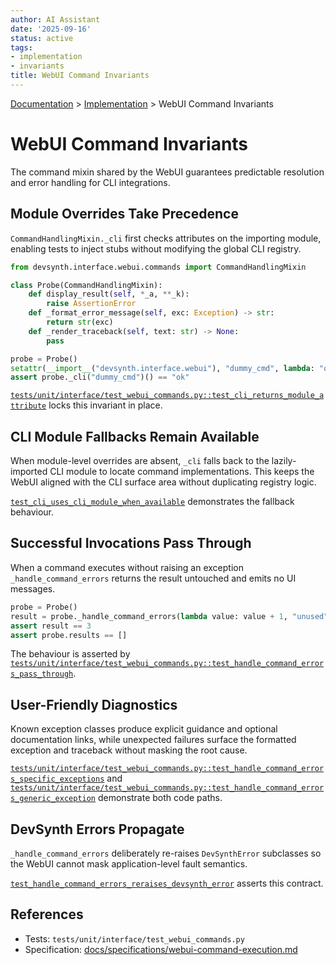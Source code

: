 ```yaml
---
author: AI Assistant
date: '2025-09-16'
status: active
tags:
- implementation
- invariants
title: WebUI Command Invariants
---
```

<div class="breadcrumbs">
<a href="../index.md">Documentation</a> &gt; <a href="index.md">Implementation</a> &gt; WebUI Command Invariants
</div>

# WebUI Command Invariants

The command mixin shared by the WebUI guarantees predictable resolution and
error handling for CLI integrations.

## Module Overrides Take Precedence

`CommandHandlingMixin._cli` first checks attributes on the importing module,
enabling tests to inject stubs without modifying the global CLI registry.

```python
from devsynth.interface.webui.commands import CommandHandlingMixin

class Probe(CommandHandlingMixin):
    def display_result(self, *_a, **_k):
        raise AssertionError
    def _format_error_message(self, exc: Exception) -> str:
        return str(exc)
    def _render_traceback(self, text: str) -> None:
        pass

probe = Probe()
setattr(__import__("devsynth.interface.webui"), "dummy_cmd", lambda: "ok")
assert probe._cli("dummy_cmd")() == "ok"
```

[`tests/unit/interface/test_webui_commands.py::test_cli_returns_module_attribute`](../../tests/unit/interface/test_webui_commands.py)
locks this invariant in place.

## CLI Module Fallbacks Remain Available

When module-level overrides are absent, `_cli` falls back to the lazily-imported
CLI module to locate command implementations. This keeps the WebUI aligned with
the CLI surface area without duplicating registry logic.

[`test_cli_uses_cli_module_when_available`](../../tests/unit/interface/test_webui_commands.py)
demonstrates the fallback behaviour.

## Successful Invocations Pass Through

When a command executes without raising an exception `_handle_command_errors`
returns the result untouched and emits no UI messages.

```python
probe = Probe()
result = probe._handle_command_errors(lambda value: value + 1, "unused", 2)
assert result == 3
assert probe.results == []
```

The behaviour is asserted by
[`tests/unit/interface/test_webui_commands.py::test_handle_command_errors_pass_through`](../../tests/unit/interface/test_webui_commands.py).

## User-Friendly Diagnostics

Known exception classes produce explicit guidance and optional documentation
links, while unexpected failures surface the formatted exception and traceback
without masking the root cause.

[`tests/unit/interface/test_webui_commands.py::test_handle_command_errors_specific_exceptions`](../../tests/unit/interface/test_webui_commands.py)
and
[`tests/unit/interface/test_webui_commands.py::test_handle_command_errors_generic_exception`](../../tests/unit/interface/test_webui_commands.py)
demonstrate both code paths.

## DevSynth Errors Propagate

`_handle_command_errors` deliberately re-raises `DevSynthError` subclasses so the
WebUI cannot mask application-level fault semantics.

[`test_handle_command_errors_reraises_devsynth_error`](../../tests/unit/interface/test_webui_commands.py)
asserts this contract.

## References

- Tests: `tests/unit/interface/test_webui_commands.py`
- Specification: [docs/specifications/webui-command-execution.md](../specifications/webui-command-execution.md)
